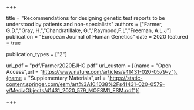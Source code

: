 

+++

title = "Recommendations for designing genetic test reports to be understood by patients and non-specialists"
authors = ["Farmer, G.D.","Gray, H.","Chandratillake, G.","Raymond,F.L","Freeman, A.L.J"]
publication = "European Journal of Human Genetics"
date = 2020
featured = true

publication_types = ["2"]

url_pdf = "pdf/Farmer2020EJHG.pdf"
url_custom = [{name = "Open Access",url = "https://www.nature.com/articles/s41431-020-0579-y"},{name = "Supplementary Materials",url = "https://static-content.springer.com/esm/art%3A10.1038%2Fs41431-020-0579-y/MediaObjects/41431_2020_579_MOESM1_ESM.pdf"}]

+++
